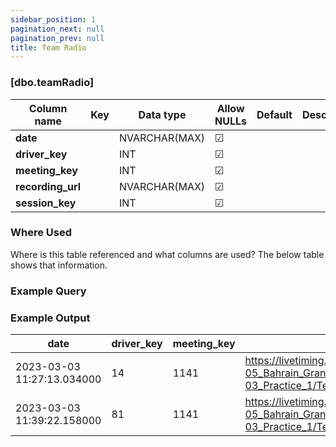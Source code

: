 ```yaml
---
sidebar_position: 1
pagination_next: null
pagination_prev: null
title: Team Radio
---
```


### [dbo.teamRadio]
| Column name | Key | Data type | Allow NULLs | Default | Description |
| ------- | ------- | ------- | ------- | ------- | ------- |
| **date** |  | NVARCHAR(MAX) | ☑ |  |  | 
| **driver_key** |  | INT | ☑ |  |  | 
| **meeting_key** |  | INT | ☑ |  |  | 
| **recording_url** |  | NVARCHAR(MAX) | ☑ |  |  | 
| **session_key** |  | INT | ☑ |  |  | 

### Where Used
Where is this table referenced and what columns are used? The below table shows that information.

### Example Query

### Example Output

 |**date**|**driver_key**|**meeting_key**|**recording_url**|**session_key**|  
 |---|---|---|---|---|  
 |2023-03-03 11:27:13.034000|14|1141|https://livetiming.formula1.com/static/2023/2023-03-05_Bahrain_Grand_Prix/2023-03-03_Practice_1/TeamRadio/FERALO01_14_20230303_112653.mp3|7765|  
 |2023-03-03 11:39:22.158000|81|1141|https://livetiming.formula1.com/static/2023/2023-03-05_Bahrain_Grand_Prix/2023-03-03_Practice_1/TeamRadio/OSCPIA01_81_20230303_113842.mp3|7765| 